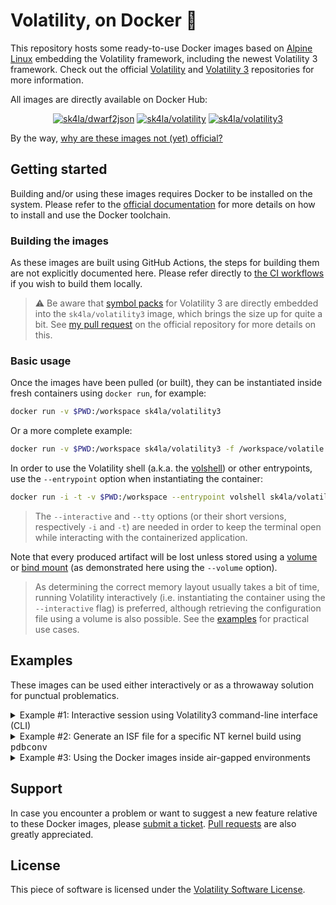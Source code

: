 # Volatility, on Docker 🐳

This repository hosts some ready-to-use Docker images based on [Alpine Linux](https://alpinelinux.org/) embedding the Volatility framework, including the newest Volatility 3 framework. Check out the official [Volatility](https://github.com/volatilityfoundation/volatility/) and [Volatility 3](https://github.com/volatilityfoundation/volatility3/) repositories for more information.

All images are directly available on Docker Hub:

<p align="center">
  <a href="https://hub.docker.com/r/sk4la/dwarf2json"><img alt="sk4la/dwarf2json" src="https://img.shields.io/github/workflow/status/sk4la/volatility3-docker/dwarf2json?label=sk4la/dwarf2json&style=for-the-badge&logo=docker&logoColor=white"/></a>
  <a href="https://hub.docker.com/r/sk4la/volatility"><img alt="sk4la/volatility" src="https://img.shields.io/github/workflow/status/sk4la/volatility3-docker/volatility?label=sk4la/volatility&style=for-the-badge&logo=docker&logoColor=white"/></a>
  <a href="https://hub.docker.com/r/sk4la/volatility3"><img alt="sk4la/volatility3" src="https://img.shields.io/github/workflow/status/sk4la/volatility3-docker/volatility3?label=sk4la/volatility3&style=for-the-badge&logo=docker&logoColor=white"/></a>
</p>

By the way, [why are these images not (yet) official?](https://github.com/volatilityfoundation/volatility3/pull/92)

## Getting started

Building and/or using these images requires Docker to be installed on the system. Please refer to the [official documentation](https://docs.docker.com/) for more details on how to install and use the Docker toolchain.

### Building the images

As these images are built using GitHub Actions, the steps for building them are not explicitly documented here. Please refer directly to [the CI workflows](https://github.com/sk4la/volatility3-docker/tree/master/.github/workflows) if you wish to build them locally.

> :warning: Be aware that [symbol packs](https://github.com/volatilityfoundation/volatility3#symbol-tables) for Volatility 3 are directly embedded into the `sk4la/volatility3` image, which brings the size up for quite a bit. See [my pull request](https://github.com/volatilityfoundation/volatility3/pull/92) on the official repository for more details on this.

### Basic usage

Once the images have been pulled (or built), they can be instantiated inside fresh containers using `docker run`, for example:

```sh
docker run -v $PWD:/workspace sk4la/volatility3
```

Or a more complete example:

```sh
docker run -v $PWD:/workspace sk4la/volatility3 -f /workspace/volatile.mem windows.pslist
```

In order to use the Volatility shell (a.k.a. the [volshell](https://volatility3.readthedocs.io/en/latest/volshell.html)) or other entrypoints, use the `--entrypoint` option when instantiating the container:

```sh
docker run -i -t -v $PWD:/workspace --entrypoint volshell sk4la/volatility3
```

> The `--interactive` and `--tty` options (or their short versions, respectively `-i` and `-t`) are needed in order to keep the terminal open while interacting with the containerized application.

Note that every produced artifact will be lost unless stored using a [volume](https://docs.docker.com/storage/volumes/) or [bind mount](https://docs.docker.com/storage/bind-mounts/) (as demonstrated here using the `--volume` option).

> As determining the correct memory layout usually takes a bit of time, running Volatility interactively (i.e. instantiating the container using the `--interactive` flag) is preferred, although retrieving the configuration file using a volume is also possible. See the [examples](#examples) for practical use cases.

## Examples

These images can be used either interactively or as a throwaway solution for punctual problematics.

<details>
  <summary>Example #1: Interactive session using Volatility3 command-line interface (CLI)</summary>

### Example #1: Interactive session using Volatility3 command-line interface (CLI)

The following is a practical example of using Volatility 3 (and more precisely the `sk4la/volatility3` Docker image) to dump a process executable from a volatile memory image.

> :bulb: Long options are used here on purpose. For more details on the Docker CLI, please refer to [the official documentation](https://docs.docker.com/engine/reference/commandline/cli/).

First, begin by instantiating a new container based on the `sk4la/volatility3` image:

```sh
docker container run \
    --entrypoint ash \
    --interactive \
    --tty \
    --volume "$PWD:/home/unprivileged/workspace" \
    --workdir /home/unprivileged/workspace \
    sk4la/volatility3
```

Then, inside the newly-created container, use Volatility 3 to parse the memory image and write the configuration to disk:

```sh
volatility3 \
    --file volatile.mem \
    --log volatile.mem.log \
    --renderer pretty \
    --write-config \
    windows.info
```

The configuration file `config.json` should reside in the current directory. This configuration can then be used as a basis for the upcoming runs using the `--config` flag—so that Volatility no longer has to crawl the image to find the right structures.

Next, extract the list of processes by executing Volatility 3 again using the previously generated configuration:

```sh
volatility3 \
    --config config.json \
    --file volatile.mem \
    --log volatile.mem.log \
    --renderer pretty \
    windows.pslist
```

For post-processing, it is usually easier to dump the results in CSV or JSON format:

```sh
mkdir volatile.mem.results

volatility3 \
    --config config.json \
    --file volatile.mem \
    --log volatile.mem.log \
    --quiet \
    --renderer csv \
    windows.pslist \
    | tee -a volatile.mem.results/pslist.csv
```

The file `~/workspace/volatile.mem.results/pslist.csv` should contain the CSV-formatted results of the `windows.pslist.PsList` plugin.

For dumping a process image, first create a directory that will contain all future extractions, then execute Volatility again using the same `windows.pslist.PsList` plugin, but this time adding the `--dump` flag:

```sh
mkdir volatile.mem.dat

volatility3 \
    --config config.json \
    --file volatile.mem \
    --log volatile.mem.log \
    --output-dir volatile.mem.dat \
    --renderer pretty \
    windows.pslist \
        --dump \
        --pid 2700
```

The binary sample should reside in the `~/workspace/volatile.mem.dat` directory, ready to be analyzed by a reverse engineer.

Actually, all _dumper_ plugins (i.e. a Volatility plugin that is able to dump raw content from the memory image) should support the `--output-dir` option, which is quite convenient in an analysis workflow.

> Volatility is verbose but not necessarily precise when it comes to errors. When an error is raised, you should always increase the verbosity level (using `-vvv` for example) in order to get maximum details about what is going on, and eventually submit an issue on [the official Volatility 3 repository](https://github.com/volatilityfoundation/volatility3/issues) if you deem it necessary.

</details>

<details>
  <summary>Example #2: Generate an ISF file for a specific NT kernel build using <tt>pdbconv</tt></summary>

### Example #2: Generate an ISF file for a specific NT kernel build using `pdbconv`

This is very straighforward, simply instanciate a new container based on the `sk4la/volatility3` image using the `pdbconv` entrypoint:

```sh
docker container run \
    --entrypoint pdbconv \
    --volume "$PWD:/home/unprivileged/workspace" \
    --workdir /home/unprivileged/workspace \
    sk4la/volatility3 --guid ce7ffb00c20b87500211456b3e905c471 --keep --pattern ntkrnlmp.pdb
```

This will generate the [Intermediate Symbol File (ISF) file](https://volatility3.readthedocs.io/en/latest/symbol-tables.html) `ce7ffb00c20b87500211456b3e905c47-1.json.xz` in the current working directory, which will hint Volatility at how to handle this specific build in order to retrieve the information.

> Note that this will fetch the correct PDB file from the official [Microsoft Internet Symbol Server](https://msdl.microsoft.com/download/symbols) so this method will not work inside air-gapped environments. See the [JPCERTCC repository](https://github.com/JPCERTCC/Windows-Symbol-Tables) and [blog post](https://blogs.jpcert.or.jp/en/2021/09/volatility3_offline.html) for more details on how to retrieve the GUID from your own binaries and use Volatility 3 inside air-gapped environments.

The ISF file must then be placed either in the main symbols directory (located at `$INSTALL_PREFIX/lib/volatility3/volatility3/symbols/windows` by default) or in the current working directory, under the `symbols` subdirectory (e.g. `./symbols/windows/ntkrnlmp.pdb/ce7ffb00c20b87500211456b3e905c47-1.json.xz`). You can also use the `--symbol-dirs` option in addition to Docker's `--volume` option in order to provide the newly-created ISF files to Volatility.

</details>

<details>
  <summary>Example #3: Using the Docker images inside air-gapped environments</summary>

### Example #3: Using the Docker images inside air-gapped environments

This section explains how to use the Docker images inside air-gapped (or disconnected) environments. This can turn out to be useful when analyzing volatile memory samples inside air-gapped forensic labs.

> :bulb: This procedure is not specific to the Docker images hosted in this repository and can be used for any Docker image.

First, fetch the image locally—here using the `sk4la/volatility3` image as an example:

```sh
docker image pull sk4la/volatility3
```

Then, export it to disk as a compressed tar archive:

```sh
docker image save sk4la/volatility3 | gzip --best --stdout > sk4la-volatility3-latest.tar.gz
```

> Compression (here using GNU `gzip`) is not necessary but is usually recommended for heavier images, since it usually allows to save up a lot of space—although at the expense of speed.

The resulting archive should be present in the current directory as `sk4la-volatility3-latest.tar.gz`.

This compressed image can then be shipped to the air-gapped workstation (using a USB flash drive for example) and then loaded as follows:

```sh
gzip --decompress --stdout sk4la-volatility3-latest.tar.gz | docker image load
```

The image should then be ready for use. It is possible to check the presence of the image on the system by running the command:

```sh
docker image list
```

</details>

## Support

In case you encounter a problem or want to suggest a new feature relative to these Docker images, please [submit a ticket](https://github.com/sk4la/volatility3-docker/issues). [Pull requests](https://github.com/sk4la/volatility3-docker/pulls) are also greatly appreciated.

## License

This piece of software is licensed under the [Volatility Software License](https://www.volatilityfoundation.org/license/).
